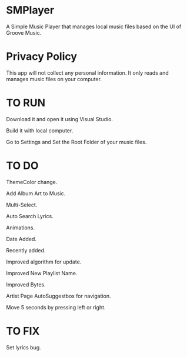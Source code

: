 # SMPlayer
A Simple Music Player that manages local music files based on the UI of Groove Music.

# Privacy Policy
This app will not collect any personal information. It only reads and manages music files on your computer.

# TO RUN
Download it and open it using Visual Studio.

Build it with local computer.

Go to Settings and Set the Root Folder of your music files.

# TO DO
ThemeColor change.

Add Album Art to Music.

Multi-Select.

Auto Search Lyrics.

Animations.

Date Added.

Recently added.

Improved algorithm for update.

Improved New Playlist Name.

Improved Bytes.

Artist Page AutoSuggestbox for navigation.

Move 5 seconds by pressing left or right.

# TO FIX
Set lyrics bug.